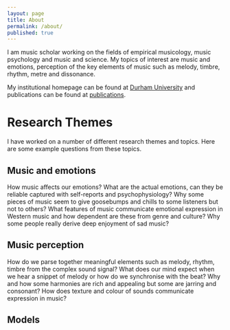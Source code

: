 ```yaml
---
layout: page
title: About
permalink: /about/
published: true
---
```


I am music scholar working on the fields of empirical musicology, music psychology and music and science. My topics of interest are music and emotions, perception of the key elements of music such as melody, timbre, rhythm, metre and dissonance.

My institutional homepage can be found at [Durham University](https://www.durham.ac.uk/staff/tuomas-eerola/) and publications can be found at [publications](publications).

# Research Themes

I have worked on a number of different research themes and topics. Here are some example questions from these topics.

## Music and emotions

How music affects our emotions? What are the actual emotions, can they be reliable captured with self-reports and psychophysiology? Why some pieces of music seem to give goosebumps and chills to some listeners but not to others? What features of music communicate emotional expression in Western music and how dependent are these from genre and culture? Why some people really derive deep enjoyment of sad music?

## Music perception

How do we parse together meaningful elements such as melody, rhythm, timbre from the complex sound signal? What does our mind expect when we hear a snippet of melody or how do we synchronise with the beat? Why and how some harmonies are rich and appealing but some are jarring and consonant? How does texture and colour of sounds communicate expression in music?  

## Models
